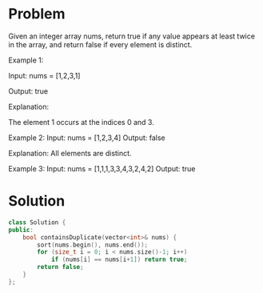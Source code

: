 # Problem
Given an integer array nums, return true if any value appears at least twice in the array, and return false if every element is distinct.

 

Example 1:

Input: nums = [1,2,3,1]

Output: true

Explanation:

The element 1 occurs at the indices 0 and 3.

Example 2:
Input: nums = [1,2,3,4]
Output: false

Explanation:
All elements are distinct.

Example 3:
Input: nums = [1,1,1,3,3,4,3,2,4,2]
Output: true

# Solution 
```cpp
class Solution {
public:
    bool containsDuplicate(vector<int>& nums) {
        sort(nums.begin(), nums.end());
        for (size_t i = 0; i < nums.size()-1; i++)
            if (nums[i] == nums[i+1]) return true;       
        return false;
    }
};
```
